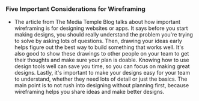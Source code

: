 ### Five Important Considerations for Wireframing

- The article from The Media Temple Blog talks about how important wireframing is for designing websites or apps. It says before you start making designs, you should really understand the problem you're trying to solve by asking lots of questions. Then, drawing your ideas early helps figure out the best way to build something that works well. It's also good to show these drawings to other people on your team to get their thoughts and make sure your plan is doable. Knowing how to use design tools well can save you time, so you can focus on making great designs. Lastly, it's important to make your designs easy for your team to understand, whether they need lots of detail or just the basics. The main point is to not rush into designing without planning first, because wireframing helps you share ideas and make better designs.


